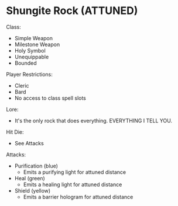 # Shungite Rock (ATTUNED)

Class:
* Simple Weapon 
* Milestone Weapon
* Holy Symbol
* Unequippable
* Bounded

Player Restrictions:
* Cleric
* Bard
* No access to class spell slots

Lore:
*  It's the only rock that does everything. EVERYTHING I TELL YOU.

Hit Die:
* See Attacks

Attacks:
* Purification (blue)
  * Emits a purifying light for attuned distance
* Heal (green)
  * Emits a healing light for attuned distance
* Shield (yellow)
  * Emits a barrier hologram for attuned distance